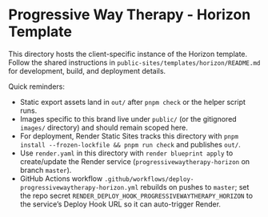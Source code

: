 # Progressive Way Therapy - Horizon Template

This directory hosts the client-specific instance of the Horizon template. Follow the shared instructions in `public-sites/templates/horizon/README.md` for development, build, and deployment details.

Quick reminders:
- Static export assets land in `out/` after `pnpm check` or the helper script runs.
- Images specific to this brand live under `public/` (or the gitignored `images/` directory) and should remain scoped here.
- For deployment, Render Static Sites tracks this directory with `pnpm install --frozen-lockfile && pnpm run check` and publishes `out/`.
- Use `render.yaml` in this directory with `render blueprint apply` to create/update the Render service (`progressivewaytherapy-horizon` on branch `master`).
- GitHub Actions workflow `.github/workflows/deploy-progressivewaytherapy-horizon.yml` rebuilds on pushes to `master`; set the repo secret `RENDER_DEPLOY_HOOK_PROGRESSIVEWAYTHERAPY_HORIZON` to the service’s Deploy Hook URL so it can auto-trigger Render.
